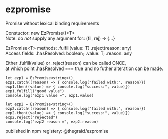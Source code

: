 # ezpromise
Promise without lexical binding requirements

Constuctor: new EzPromise()\<T\><br>
Note: do _not_ supply any argument for: (fil, rej) => {...}

EzPromise\<T\> methods: .fulfill(value: T)  .reject(reason: any)<br>
Access fields: .hasResolved: boolean; .value: T; .reason: any

Either .fulfill(value) or .reject(reason) can be called ONCE,<br>
at which point .hasResolved === true and no futher alteration can be made.

````
let ezp1 = EzPromise<string>()
ezp1.catch((reason) => { console.log("failed with:", reason)})
exp1.then((value) => { console.log("success:", value)})
exp1.fulfill("good value")
console.log("ezp1 value =", ezp1.value)

let ezp2 = EzPromise<string>()
ezp2.catch((reason) => { console.log("failed with:", reason)})
exp2.then((value) => { console.log("success:", value)})
exp2.reject("rejected")
console.log("ezp2 reason =", ezp2.reason)

````

published in npm registery: @thegraid/ezpromise
